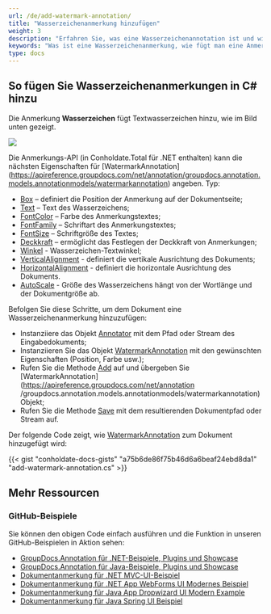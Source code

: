 ```yaml
---
url: /de/add-watermark-annotation/
title: "Wasserzeichenanmerkung hinzufügen"
weight: 3
description: "Erfahren Sie, was eine Wasserzeichenannotation ist und wie Sie sie mithilfe der GroupDocs.Annotation-API, die Teil von Conholdate.Total für .NET ist, programmgesteuert zu einem Dokument hinzufügen."
keywords: "Was ist eine Wasserzeichenanmerkung, wie fügt man eine Anmerkung hinzu, fügt eine Wasserzeichenanmerkung hinzu"
type: docs
---
```


## So fügen Sie Wasserzeichenanmerkungen in C# hinzu
Die Anmerkung **Wasserzeichen** fügt Textwasserzeichen hinzu, wie im Bild unten gezeigt.

![](https://docs.groupdocs.com/annotation/net/images/add-watermark-annotation.png)

Die Anmerkungs-API (in Conholdate.Total für .NET enthalten) kann die nächsten Eigenschaften für [WatermarkAnnotation] (https://apireference.groupdocs.com/net/annotation/groupdocs.annotation.models.annotationmodels/watermarkannotation) angeben. Typ:

* [Box](https://apireference.groupdocs.com/annotation/net/groupdocs.annotation.models.annotationmodels/watermarkannotation/properties/box) – definiert die Position der Anmerkung auf der Dokumentseite;
* [Text](https://apireference.groupdocs.com/annotation/net/groupdocs.annotation.models.annotationmodels/watermarkannotation/properties/text) – Text des Wasserzeichens;
* [FontColor](https://apireference.groupdocs.com/annotation/net/groupdocs.annotation.models.annotationmodels/watermarkannotation/properties/fontcolor) – Farbe des Anmerkungstextes;
* [FontFamily](https://apireference.groupdocs.com/annotation/net/groupdocs.annotation.models.annotationmodels/watermarkannotation/properties/fontfamily) – Schriftart des Anmerkungstextes;
* [FontSize](https://apireference.groupdocs.com/annotation/net/groupdocs.annotation.models.annotationmodels/watermarkannotation/properties/fontsize) – Schriftgröße des Textes;
* [Deckkraft](https://apireference.groupdocs.com/annotation/net/groupdocs.annotation.models.annotationmodels/watermarkannotation/properties/opacity) – ermöglicht das Festlegen der Deckkraft von Anmerkungen;
* [Winkel](https://apireference.groupdocs.com/annotation/net/groupdocs.annotation.models.annotationmodels/watermarkannotation/properties/angle) - Wasserzeichen-Textwinkel;
* [VerticalAlignment]() - definiert die vertikale Ausrichtung des Dokuments;
* [HorizontalAlignment]() - definiert die horizontale Ausrichtung des Dokuments.
* [AutoScale]() - Größe des Wasserzeichens hängt von der Wortlänge und der Dokumentgröße ab.

Befolgen Sie diese Schritte, um dem Dokument eine Wasserzeichenanmerkung hinzuzufügen:

* Instanziiere das Objekt [Annotator](https://apireference.groupdocs.com/net/annotation/groupdocs.annotation/annotator) mit dem Pfad oder Stream des Eingabedokuments;
* Instanziieren Sie das Objekt [WatermarkAnnotation](https://apireference.groupdocs.com/net/annotation/groupdocs.annotation.models.annotationmodels/watermarkannotation) mit den gewünschten Eigenschaften (Position, Farbe usw.);
* Rufen Sie die Methode [Add](https://apireference.groupdocs.com/net/annotation/groupdocs.annotation/annotator/methods/add) auf und übergeben Sie [WatermarkAnnotation](https://apireference.groupdocs.com/net/annotation /groupdocs.annotation.models.annotationmodels/watermarkannotation) Objekt;
* Rufen Sie die Methode [Save](https://apireference.groupdocs.com/net/annotation/groupdocs.annotation/annotator/methods/save/index) mit dem resultierenden Dokumentpfad oder Stream auf.

Der folgende Code zeigt, wie [WatermarkAnnotation](https://apireference.groupdocs.com/net/annotation/groupdocs.annotation.models.annotationmodels/watermarkannotation) zum Dokument hinzugefügt wird:


{{< gist "conholdate-docs-gists" "a75b6de86f75b46d6a6beaf24ebd8da1" "add-watermark-annotation.cs" >}}
    



## Mehr Ressourcen
### GitHub-Beispiele
Sie können den obigen Code einfach ausführen und die Funktion in unseren GitHub-Beispielen in Aktion sehen:

* [GroupDocs.Annotation für .NET-Beispiele, Plugins und Showcase](https://github.com/groupdocs-annotation/GroupDocs.Annotation-for-.NET)
* [GroupDocs.Annotation für Java-Beispiele, Plugins und Showcase](https://github.com/groupdocs-annotation/GroupDocs.Annotation-for-Java)
* [Dokumentanmerkung für .NET MVC-UI-Beispiel](https://github.com/groupdocs-annotation/GroupDocs.Annotation-for-.NET-MVC)
* [Dokumentanmerkung für .NET App WebForms UI Modernes Beispiel](https://github.com/groupdocs-annotation/GroupDocs.Annotation-for-.NET-WebForms)
* [Dokumentanmerkung für Java App Dropwizard UI Modern Example](https://github.com/groupdocs-annotation/GroupDocs.Annotation-for-Java-Dropwizard)
* [Dokumentanmerkung für Java Spring UI Beispiel](https://github.com/groupdocs-annotation/GroupDocs.Annotation-for-Java-Spring)
    





